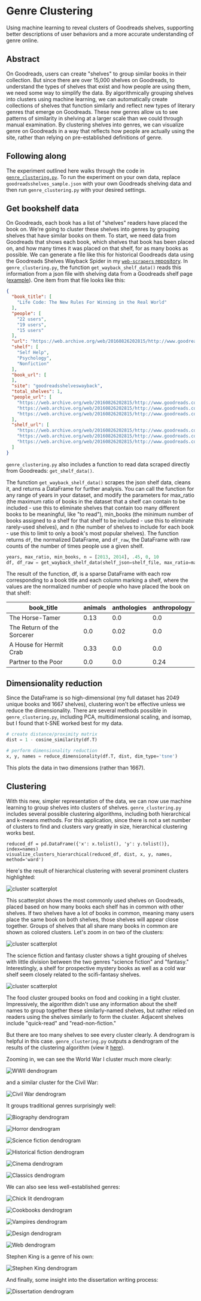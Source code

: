 # Genre Clustering
Using machine learning to reveal clusters of Goodreads shelves, supporting better descriptions of user behaviors and a more accurate understanding of genre online.

## Abstract
On Goodreads, users can create "shelves" to group similar books in their collection. But since there are over 15,000 shelves on Goodreads, to understand the types of shelves that exist and how people are using them, we need some way to simplify the data. By algorithmically grouping shelves into clusters using machine learning, we can automatically create collections of shelves that function similarly and reflect new types of literary genres that emerge on Goodreads. These new genres allow us to see patterns of similarity in shelving at a larger scale than we could through manual examination. By clustering shelves into genres, we can visualize genre on Goodreads in a way that reflects how people are actually using the site, rather than relying on pre-established definitions of genre.

## Following along
The experiment outlined here walks through the code in [`genre_clustering.py`](https://github.com/ahegel/machine-learning-genre/blob/master/genre_clustering.py). To run the experiment on your own data, replace `goodreadsshelves_sample.json` with your own Goodreads shelving data and then run `genre_clustering.py` with your desired settings.

## Get bookshelf data
On Goodreads, each book has a list of "shelves" readers have placed the book on. We're going to cluster these shelves into genres by grouping shelves that have similar books on them. To start, we need data from Goodreads that shows each book, which shelves that book has been placed on, and how many times it was placed on that shelf, for as many books as possible. We can generate a file like this for historical Goodreads data using the Goodreads Shelves Wayback Spider in my [`web-scrapers` repository](https://github.com/ahegel/web-scrapers).  In `genre_clustering.py`, the function `get_wayback_shelf_data()` reads this information from a json file with shelving data from a Goodreads shelf page ([example](https://www.goodreads.com/work/shelves/4640799)). One item from that file looks like this:

```json
{
  "book_title": [
    "Life Code: The New Rules For Winning in the Real World"
  ],
  "people": [
    "22 users",
    "19 users",
    "15 users"
  ],
  "url": "https://web.archive.org/web/20160826202815/http://www.goodreads.com/book/show/17155775-life-code",
  "shelf": [
    "Self Help",
    "Psychology",
    "Nonfiction"
  ],
  "book_url": [
  ],
  "site": "goodreadsshelveswayback",
  "total_shelves": 1,
  "people_url": [
    "https://web.archive.org/web/20160826202815/http://www.goodreads.com/shelf/users/17155775-life-code?shelf=self-help",
    "https://web.archive.org/web/20160826202815/http://www.goodreads.com/shelf/users/17155775-life-code?shelf=psychology",
    "https://web.archive.org/web/20160826202815/http://www.goodreads.com/shelf/users/17155775-life-code?shelf=non-fiction"
  ],
  "shelf_url": [
    "https://web.archive.org/web/20160826202815/http://www.goodreads.com/genres/self-help",
    "https://web.archive.org/web/20160826202815/http://www.goodreads.com/genres/psychology",
    "https://web.archive.org/web/20160826202815/http://www.goodreads.com/genres/non-fiction"
  ]
}
```

`genre_clustering.py` also includes a function to read data scraped directly from Goodreads: `get_shelf_data()`.

The function `get_wayback_shelf_data()` scrapes the json shelf data, cleans it, and returns a DataFrame for further analysis. You can call the function for any range of years in your dataset, and modify the parameters for max_ratio (the maximum ratio of books in the dataset that a shelf can contain to be included - use this to eliminate shelves that contain too many different books to be meaningful, like "to read"), min_books (the minimum number of books assigned to a shelf for that shelf to be included - use this to eliminate rarely-used shelves), and n (the number of shelves to include for each book - use this to limit to only a book's most popular shelves). The function returns `df`, the normalized DataFrame, and `df_raw`, the DataFrame with raw counts of the number of times people use a given shelf.

```python
years, max_ratio, min_books, n = [2013, 2014], .45, 0, 10
df, df_raw = get_wayback_shelf_data(shelf_json=shelf_file, max_ratio=max_ratio, min_books_using_shelf=min_books, n=n, years=years)
```

The result of the function, df, is a sparse DataFrame with each row corresponding to a book title and each column marking a shelf, where the values are the normalized number of people who have placed the book on that shelf:

book_title | animals | anthologies | anthropology
--- | --- | --- | ---
The Horse-Tamer | 0.13 | 0.0 | 0.0
The Return of the Sorcerer | 0.0 | 0.02 | 0.0
A House for Hermit Crab | 0.33 | 0.0 | 0.0
Partner to the Poor | 0.0 | 0.0 | 0.24

## Dimensionality reduction
Since the DataFrame is so high-dimensional (my full dataset has 2049 unique books and 1667 shelves), clustering won't be effective unless we reduce the dimensionality. There are several methods possible in `genre_clustering.py`, including PCA, multidimensional scaling, and isomap, but I found that t-SNE worked best for my data.

```python
# create distance/proximity matrix
dist = 1 - cosine_similarity(df.T)

# perform dimensionality reduction
x, y, names = reduce_dimensionality(df.T, dist, dim_type='tsne')
```

This plots the data in two dimensions (rather than 1667).

## Clustering
With this new, simpler representation of the data, we can now use machine learning to group shelves into clusters of shelves. `genre_clustering.py` includes several possible clustering algorithms, including both hierarchical and k-means methods. For this application, since there is not a set number of clusters to find and clusters vary greatly in size, hierarchical clustering works best.

```
reduced_df = pd.DataFrame({'x': x.tolist(), 'y': y.tolist()}, index=names)
visualize_clusters_hierarchical(reduced_df, dist, x, y, names, method='ward')
```

Here's the result of hierarchical clustering with several prominent clusters highlighted:

![cluster scatterplot](/images/cluster_scatterplot.png)

This scatterplot shows the most commonly used shelves on Goodreads, placed based on how many books each shelf has in common with other shelves. If two shelves have a lot of books in common, meaning many users place the same book on both shelves, those shelves will appear close together. Groups of shelves that all share many books in common are shown as colored clusters. Let's zoom in on two of the clusters:

![cluster scatterplot](/images/sf_cluster.png)

The science fiction and fantasy cluster shows a tight grouping of shelves with little division between the two genres "science fiction" and "fantasy." Interestingly, a shelf for prospective mystery books as well as a cold war shelf seem closely related to the scifi-fantasy shelves.

![cluster scatterplot](/images/food_cluster.png)

The food cluster grouped books on food and cooking in a tight cluster. Impressively, the algorithm didn't use any information about the shelf names to group together these similarly-named shelves, but rather relied on readers using the shelves similarly to form the cluster. Adjacent shelves include "quick-read" and "read-non-fiction."

But there are too many shelves to see every cluster clearly. A dendrogram is helpful in this case. `genre_clustering.py` outputs a dendrogram of the results of the clustering algorithm (view it [here](https://github.com/ahegel/machine-learning-genre/blob/master/images/hierarchical_clusters.png)).

Zooming in, we can see the World War I cluster much more clearly:

![WWII dendrogram](/images/dendrogram_wwi.png)

and a similar cluster for the Civil War:

![Civil War dendrogram](/images/dendrogram_civilwar.png)

It groups traditional genres surprisingly well:

![Biography dendrogram](/images/dendrogram_biography.png)

![Horror dendrogram](/images/dendrogram_horror.png)

![Science fiction dendrogram](/images/dendrogram_sf.png)

![Historical fiction dendrogram](/images/dendrogram_historicalfic.png)

![Cinema dendrogram](/images/dendrogram_cinema.png)

![Classics dendrogram](/images/dendrogram_classics.png)

We can also see less well-established genres:

![Chick lit dendrogram](/images/dendrogram_chicklit.png)

![Cookbooks dendrogram](/images/dendrogram_cookbooks.png)

![Vampires dendrogram](/images/dendrogram_vampires.png)

![Design dendrogram](/images/dendrogram_design.png)

![Web dendrogram](/images/dendrogram_web.png)

Stephen King is a genre of his own: 

![Stephen King dendrogram](/images/dendrogram_king.png)

And finally, some insight into the dissertation writing process:

![Dissertation dendrogram](/images/dendrogram_diss.png)